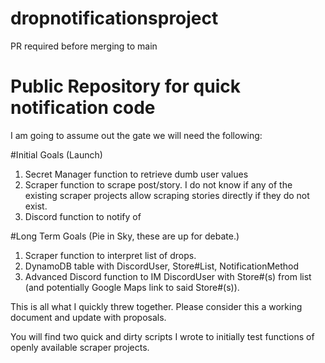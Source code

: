 # dropnotificationsproject

PR required before merging to main

# Public Repository for quick notification code

I am going to assume out the gate we will need the following:

#Initial Goals (Launch)
1. Secret Manager function to retrieve dumb user values
2. Scraper function to scrape post/story. I do not know if any of the existing scraper projects allow scraping stories directly if they do not exist.
3. Discord function to notify of 

#Long Term Goals (Pie in Sky, these are up for debate.)
1. Scraper function to interpret list of drops.
2. DynamoDB table with DiscordUser, Store#List, NotificationMethod
3. Advanced Discord function to IM DiscordUser with Store#(s) from list (and potentially Google Maps link to said Store#(s)).

This is all what I quickly threw together. Please consider this a working document and update with proposals.

You will find two quick and dirty scripts I wrote to initially test functions of openly available scraper projects.
